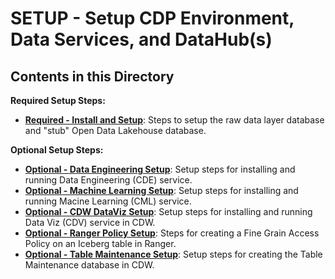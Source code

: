 #  SETUP - Setup CDP Environment, Data Services, and DataHub(s)

## Contents in this Directory

**Required Setup Steps:**

- [**Required - Install and Setup**](/Setup/required%20install%20and%20setup.md): Steps to setup the raw data layer database and "stub" Open Data Lakehouse database.


**Optional Setup Steps:**

- [**Optional - Data Engineering Setup**](Setup//optional%20data%20engineering%20setup.md): Setup steps for installing and running Data Engineering (CDE) service.
- [**Optional - Machine Learning Setup**](Setup//optional%20machine%20learning%20setup.md): Setup steps for installing and running Macine Learning (CML) service.
- [**Optional - CDW DataViz Setup**](Setup//optional%20cdw%20dataviz%20setup.md): Setup steps for installing and running Data Viz (CDV) service in CDW.
- [**Optional - Ranger Policy Setup**](Setup//optional%20ranger%20policy%20setup.md): Steps for creating a Fine Grain Access Policy on an Iceberg table in Ranger.
- [**Optional - Table Maintenance Setup**](Setup//optional%20table%20maintenance%20setup.md): Setup steps for creating the Table Maintenance database in CDW.

